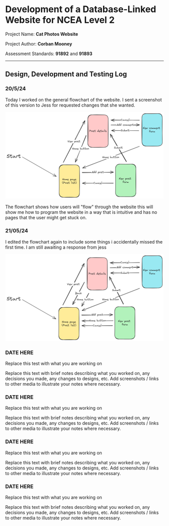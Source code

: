 # Development of a Database-Linked Website for NCEA Level 2

Project Name: **Cat Photos Website**

Project Author: **Corban Mooney**

Assessment Standards: **91892** and **91893**


-------------------------------------------------

## Design, Development and Testing Log

### 20/5/24

Today I worked on the general flowchart of the website. I sent a screenshot of this version to Jess for requested changes that she wanted.

![Flowchart V1](developmentImages/FlowchartV1.png)

The flowchart shows how users will "flow" through the website this will show me how to program the website in a way that is intuitive and has no pages that the user might get stuck on.

### 21/05/24

I edited the flowchart again to include some things i accidentally missed the first time. I am still awaiting a response from jess

![Flowchart V2](developmentImages/FlowchartV2.png)

### DATE HERE

Replace this test with what you are working on

Replace this text with brief notes describing what you worked on, any decisions you made, any changes to designs, etc. Add screenshots / links to other media to illustrate your notes where necessary.

### DATE HERE

Replace this test with what you are working on

Replace this text with brief notes describing what you worked on, any decisions you made, any changes to designs, etc. Add screenshots / links to other media to illustrate your notes where necessary.

### DATE HERE

Replace this test with what you are working on

Replace this text with brief notes describing what you worked on, any decisions you made, any changes to designs, etc. Add screenshots / links to other media to illustrate your notes where necessary.

### DATE HERE

Replace this test with what you are working on

Replace this text with brief notes describing what you worked on, any decisions you made, any changes to designs, etc. Add screenshots / links to other media to illustrate your notes where necessary.